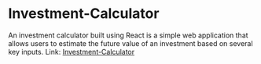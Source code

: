 # Investment-Calculator
An investment calculator built using React is a simple web application that allows users to estimate the future value of an investment based on several key inputs.
Link: [Investment-Calculator](https://incomparable-souffle-2cf186.netlify.app/)
